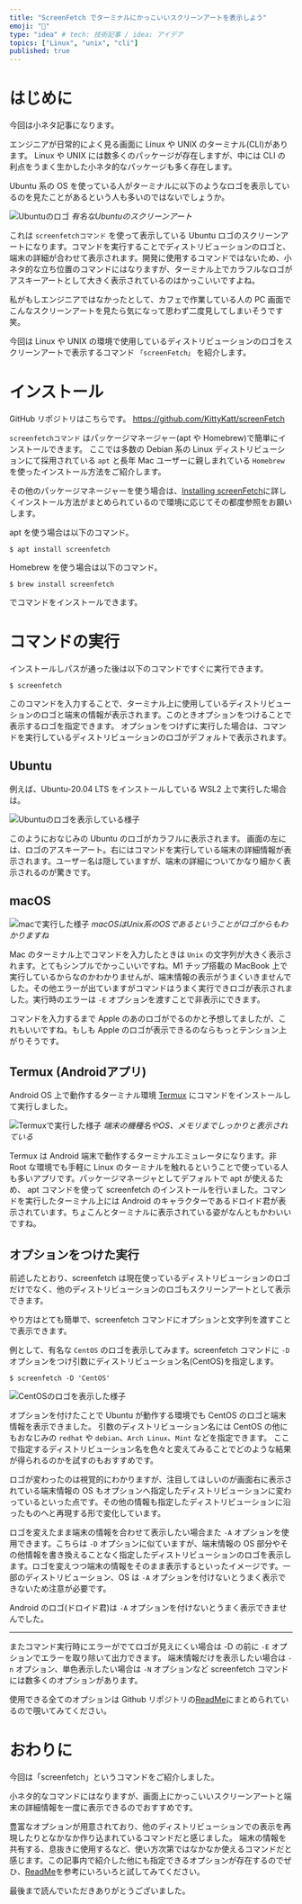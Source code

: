 ```yaml
---
title: "ScreenFetch でターミナルにかっこいいスクリーンアートを表示しよう"
emoji: "🌈"
type: "idea" # tech: 技術記事 / idea: アイデア
topics: ["Linux", "unix", "cli"]
published: true
---
```


# はじめに

今回は小ネタ記事になります。

エンジニアが日常的によく見る画面に Linux や UNIX のターミナル(CLI)があります。
Linux や UNIX には数多くのパッケージが存在しますが、中には CLI の利点をうまく生かした小ネタ的なパッケージも多く存在します。

Ubuntu 系の OS を使っている人がターミナルに以下のようなロゴを表示しているのを見たことがあるという人も多いのではないでしょうか。

![Ubuntuのロゴ](https://storage.googleapis.com/zenn-user-upload/c0ni1jbu3vq81ju8zdz9r35km3jf)
*有名なUbuntuのスクリーンアート*

これは `screenfetchコマンド` を使って表示している Ubuntu ロゴのスクリーンアートになります。コマンドを実行することでディストリビューションのロゴと、端末の詳細が合わせて表示されます。開発に使用するコマンドではないため、小ネタ的な立ち位置のコマンドにはなりますが、ターミナル上でカラフルなロゴがアスキーアートとして大きく表示されているのはかっこいいですよね。

私がもしエンジニアではなかったとして、カフェで作業している人の PC 画面でこんなスクリーンアートを見たら気になって思わず二度見してしまいそうです笑。

今回は Linux や UNIX の環境で使用しているディストリビューションのロゴをスクリーンアートで表示するコマンド `「screenFetch」` を紹介します。

# インストール

GitHub リポジトリはこちらです。
https://github.com/KittyKatt/screenFetch

`screenfetchコマンド` はパッケージマネージャー(apt や Homebrew)で簡単にインストールできます。
ここでは多数の Debian 系の Linux ディストリビューションにて採用されている `apt` と長年 Mac ユーザーに親しまれている `Homebrew` を使ったインストール方法をご紹介します。

その他のパッケージマネージャーを使う場合は、[Installing screenFetch](https://github.com/KittyKatt/screenFetch/wiki/Installation)に詳しくインストール方法がまとめられているので環境に応じてその都度参照をお願いします。

apt を使う場合は以下のコマンド。

```shell:apt
$ apt install screenfetch
```

Homebrew を使う場合は以下のコマンド。

```shell:Homebrew
$ brew install screenfetch
```

でコマンドをインストールできます。

# コマンドの実行

インストールしパスが通った後は以下のコマンドですぐに実行できます。

```shell
$ screenfetch
```

このコマンドを入力することで、ターミナル上に使用しているディストリビューションのロゴと端末の情報が表示されます。このときオプションをつけることで表示するロゴを指定できます。
オプションをつけずに実行した場合は、コマンドを実行しているディストリビューションのロゴがデフォルトで表示されます。

## Ubuntu

例えば、Ubuntu-20.04 LTS をインストールしている WSL2 上で実行した場合は。

![Ubuntuのロゴを表示している様子](https://storage.googleapis.com/zenn-user-upload/qc95d5ddo5vqkqm2cjur5hqji1jz)

このようにおなじみの Ubuntu のロゴがカラフルに表示されます。
画面の左には、ロゴのアスキーアート。右にはコマンドを実行している端末の詳細情報が表示されます。ユーザー名は隠していますが、端末の詳細についてかなり細かく表示されるのが驚きです。

## macOS

![macで実行した様子](https://storage.googleapis.com/zenn-user-upload/hxuxn19bii0krdru2nso6ojnreqs)
*macOSはUnix系のOSであるということがロゴからもわかりますね*

Mac のターミナル上でコマンドを入力したときは `Unix` の文字列が大きく表示されます。とてもシンプルでかっこいいですね。M1 チップ搭載の MacBook 上で実行しているからなのかわかりませんが、端末情報の表示がうまくいきませんでした。その他エラーが出ていますがコマンドはうまく実行できロゴが表示されました。実行時のエラーは `-E` オプションを渡すことで非表示にできます。

コマンドを入力するまで Apple のあのロゴがでるのかと予想してましたが、これもいいですね。もしも Apple のロゴが表示できるのならもっとテンション上がりそうです。

## Termux (Androidアプリ)

Android OS 上で動作するターミナル環境 [Termux](https://play.google.com/store/apps/details?id=com.termux&hl=ja&gl=US) にコマンドをインストールして実行しました。

![Termuxで実行した様子](https://storage.googleapis.com/zenn-user-upload/ggvorr9quy47xh8ljnqwpzucq3cc)
*端末の機種名やOS、メモリまでしっかりと表示されている*

Termux は Android 端末で動作するターミナルエミュレータになります。非 Root な環境でも手軽に Linux のターミナルを触れるということで使っている人も多いアプリです。パッケージマネージャとしてデフォルトで apt が使えるため、 apt コマンドを使って screenfetch のインストールを行いました。コマンドを実行したターミナル上には Android のキャラクターであるドロイド君が表示されています。ちょこんとターミナルに表示されている姿がなんともかわいいですね。

## オプションをつけた実行

前述したとおり、screenfetch は現在使っているディストリビューションのロゴだけでなく、他のディストリビューションのロゴもスクリーンアートとして表示できます。

やり方はとても簡単で、screenfetch コマンドにオプションと文字列を渡すことで表示できます。

例として、有名な `CentOS` のロゴを表示してみます。screenfetch コマンドに `-D` オプションをつけ引数にディストリビューション名(CentOS)を指定します。

```shell
$ screenfetch -D 'CentOS'
```

![CentOSのロゴを表示した様子](https://storage.googleapis.com/zenn-user-upload/kzeamubg5rhtesr2fdhtl2thujaz)

オプションを付けたことで Ubuntu が動作する環境でも CentOS のロゴと端末情報を表示できました。
引数のディストリビューション名には CentOS の他にもおなじみの `redhat` や `debian`、`Arch Linux`、`Mint` などを指定できます。
ここで指定するディストリビューション名を色々と変えてみることでどのような結果が得られるのかを試すのもおすすめです。

ロゴが変わったのは視覚的にわかりますが、注目してほしいのが画面右に表示されている端末情報の OS もオプションへ指定したディストリビューションに変わっているといった点です。その他の情報も指定したディストリビューションに沿ったものへと再現する形で変化しています。

ロゴを変えたまま端末の情報を合わせて表示したい場合また `-A` オプションを使用できます。こちらは `-D` オプションに似ていますが、端末情報の OS 部分やその他情報を書き換えることなく指定したディストリビューションのロゴを表示します。ロゴを変えつつ端末の情報をそのまま表示するといったイメージです。一部のディストリビューション、OS は `-A` オプションを付けないとうまく表示できないため注意が必要です。

Android のロゴ(ドロイド君)は `-A` オプションを付けないとうまく表示できませんでした。

---

またコマンド実行時にエラーがでてロゴが見えにくい場合は -D の前に `-E` オプションでエラーを取り除いて出力できます。
端末情報だけを表示したい場合は `-n` オプション、単色表示したい場合は `-N` オプションなど screenfetch コマンドには数多くのオプションがあります。

使用できる全てのオプションは Github リポジトリの[ReadMe](https://github.com/KittyKatt/screenFetch#running-screenfetch)にまとめられているので覗いてみてください。

# おわりに

今回は「screenfetch」というコマンドをご紹介しました。

小ネタ的なコマンドにはなりますが、画面上にかっこいいスクリーンアートと端末の詳細情報を一度に表示できるのでおすすめです。

豊富なオプションが用意されており、他のディストリビューションでの表示を再現したりとなかなか作り込まれているコマンドだと感じました。
端末の情報を共有する、息抜きに使用するなど、使い方次第ではなかなか使えるコマンドだと感じます。この記事内で紹介した他にも指定できるオプションが存在するのでぜひ、[ReadMe](https://github.com/KittyKatt/screenFetch#running-screenfetch)を参考にいろいろと試してみてください。

最後まで読んでいただきありがとうございました。